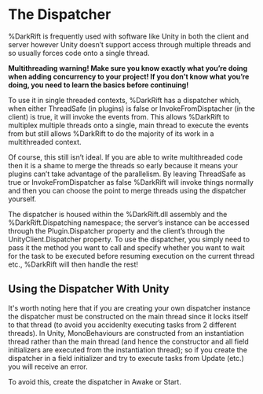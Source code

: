 # The Dispatcher
%DarkRift is frequently used with software like Unity in both the client and server however Unity doesn’t support access through multiple threads and so usually forces code onto a single thread.

**Multithreading warning! Make sure you know exactly what you’re doing when adding concurrency to your project! If you don’t know what you’re doing, you need to learn the basics before continuing!**

To use it in single threaded contexts, %DarkRift has a dispatcher which, when either ThreadSafe (in plugins) is false or InvokeFromDisptacher (in the client) is true, it will invoke the events from. This allows %DarkRift to multiplex multiple threads onto a single, main thread to execute the events from but still allows %DarkRift to do the majority of its work in a multithreaded context.

Of course, this still isn’t ideal. If you are able to write multithreaded code then it is a shame to merge the threads so early because it means your plugins can’t take advantage of the parallelism. By leaving ThreadSafe as true or InvokeFromDispatcher as false %DarkRift will invoke things normally and then you can choose the point to merge threads using the dispatcher yourself.

The dispatcher is housed within the %DarkRift.dll assembly and the %DarkRift.Dispatching namespace; the server’s instance can be accessed through the Plugin.Dispatcher property and the client’s through the UnityClient.Dispatcher property. To use the dispatcher, you simply need to pass it the method you want to call and specify whether you want to wait for the task to be executed before resuming execution on the current thread etc., %DarkRift will then handle the rest!

## Using the Dispatcher With Unity
It's worth noting here that if you are creating your own dispatcher instance the dispatcher must be constructed on the main thread since it locks itself to that thread (to avoid you accidenlty executing tasks from 2 different threads). In Unity, MonoBehaviours are constructed from an instantiation thread rather than the main thread (and hence the constructor and all field initializers are executed from the instantiation thread); so if you create the dispatcher in a field initializer and try to execute tasks from Update (etc.) you will receive an error.

To avoid this, create the dispatcher in Awake or Start.
